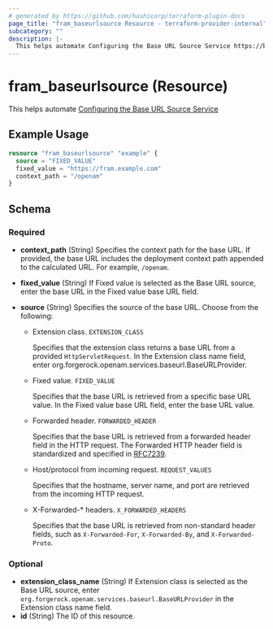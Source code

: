 ```yaml
---
# generated by https://github.com/hashicorp/terraform-plugin-docs
page_title: "fram_baseurlsource Resource - terraform-provider-internal"
subcategory: ""
description: |-
  This helps automate Configuring the Base URL Source Service https://backstage.forgerock.com/docs/am/6.5/oidc1-guide/index.html#configure-base-url-source
---
```


# fram_baseurlsource (Resource)

This helps automate [Configuring the Base URL Source Service](https://backstage.forgerock.com/docs/am/6.5/oidc1-guide/index.html#configure-base-url-source)

## Example Usage

```terraform
resource "fram_baseurlsource" "example" {
  source = "FIXED_VALUE"
  fixed_value = "https://fram.example.com"
  context_path = "/openam"
}
```

<!-- schema generated by tfplugindocs -->
## Schema

### Required

- **context_path** (String) Specifies the context path for the base URL. If provided, the base URL includes the deployment context path appended to the calculated URL. For example, `/openam`.
- **fixed_value** (String) If Fixed value is selected as the Base URL source, enter the base URL in the Fixed value base URL field.
- **source** (String) Specifies the source of the base URL. Choose from the following:

	- Extension class. `EXTENSION_CLASS`

		Specifies that the extension class returns a base URL from a provided `HttpServletRequest`. In the Extension class name field, enter org.forgerock.openam.services.baseurl.BaseURLProvider.
	- Fixed value. `FIXED_VALUE`

		Specifies that the base URL is retrieved from a specific base URL value. In the Fixed value base URL field, enter the base URL value.
	- Forwarded header. `FORWARDED_HEADER`

		Specifies that the base URL is retrieved from a forwarded header field in the HTTP request. The Forwarded HTTP header field is standardized and specified in [RFC7239](https://tools.ietf.org/html/rfc7239).
	- Host/protocol from incoming request. `REQUEST_VALUES`

		Specifies that the hostname, server name, and port are retrieved from the incoming HTTP request.
	- X-Forwarded-* headers. `X_FORWARDED_HEADERS`

		Specifies that the base URL is retrieved from non-standard header fields, such as `X-Forwarded-For`, `X-Forwarded-By`, and `X-Forwarded-Proto`.

### Optional

- **extension_class_name** (String) If Extension class is selected as the Base URL source, enter `org.forgerock.openam.services.baseurl.BaseURLProvider` in the Extension class name field.
- **id** (String) The ID of this resource.



